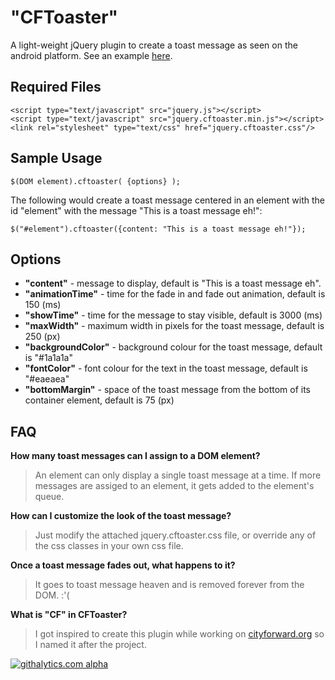 "CFToaster"
=========

A light-weight jQuery plugin to create a toast message as seen on the android platform. See an example [here](http://paulyuan.ca/cftoaster/).


## Required Files
	<script type="text/javascript" src="jquery.js"></script>
	<script type="text/javascript" src="jquery.cftoaster.min.js"></script>
	<link rel="stylesheet" type="text/css" href="jquery.cftoaster.css"/>


## Sample Usage
	
    $(DOM element).cftoaster( {options} );

The following would create a toast message centered in an element with the id "element" with the message "This is a toast message eh!":

	$("#element").cftoaster({content: "This is a toast message eh!"});


## Options
* **"content"** - message to display, default is "This is a toast message eh".
* **"animationTime"** - time for the fade in and fade out animation, default is 150 (ms)
* **"showTime"** - time for the message to stay visible, default is 3000 (ms)
* **"maxWidth"** - maximum width in pixels for the toast message, default is 250 (px)
* **"backgroundColor"** - background colour for the toast message, default is "#1a1a1a"
* **"fontColor"** - font colour for the text in the toast message, default is "#eaeaea"
* **"bottomMargin"** - space of the toast message from the bottom of its container element, default is 75 (px)


## FAQ
**How many toast messages can I assign to a DOM element?**
> An element can only display a single toast message at a time. If more messages are assiged to an element, it gets added to the element's queue.

**How can I customize the look of the toast message?**
> Just modify the attached jquery.cftoaster.css file, or override any of the css classes in your own css file.

**Once a toast message fades out, what happens to it?**
> It goes to toast message heaven and is removed forever from the DOM. :'(

**What is "CF" in CFToaster?**
> I got inspired to create this plugin while working on [cityforward.org](http://cityforward.org) so I named it after the project.


[![githalytics.com alpha](https://cruel-carlota.pagodabox.com/1dda551969ee89b5e9089bd3f10c8d2e "githalytics.com")](http://githalytics.com/pyuan/cftoaster)
